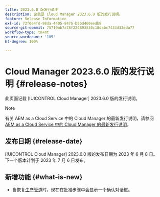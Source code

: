```yaml
---
title: 2023.6.0 版发行说明
description: 这些是 Cloud Manager 2023.6.0 版的发行说明。
feature: Release Information
exl-id: 72f6e4fd-98da-4405-847b-b5bd460eedb8
source-git-commit: 75710ab7a78f224893830c18dabc7433d33eda77
workflow-type: tm+mt
source-wordcount: '105'
ht-degree: 100%

---
```


# Cloud Manager 2023.6.0 版的发行说明 {#release-notes}

此页面记载 [!UICONTROL Cloud Manager] 2023.6.0 版的发行说明。

>[!NOTE]
>
>有关 AEM as a Cloud Service 中的 Cloud Manager 的最新发行说明，请参阅 [AEM as a Cloud Service 中的 Cloud Manager 的最新发行说明](https://experienceleague.adobe.com/docs/experience-manager-cloud-service/content/implementing/using-cloud-manager/release-notes-cloud-manager/release-notes-cm-current.html)。

## 发布日期 {#release-date}

[!UICONTROL Cloud Manager] 2023.6.0 版的发布日期为 2023 年 6 月 8 日。下一个版本计划于 2023 年 7 月 6 日发布。

## 新增功能 {#what-is-new}

* 当恢复[生产管道](/help/using/production-pipelines.md)时，现在在批准步骤中会显示一个确认对话框。
